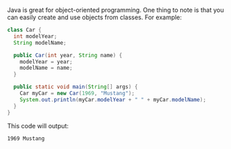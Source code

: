 Java is great for object-oriented programming. One thing to note is that you can easily create and use objects from
classes. For example:

```java
class Car {
  int modelYear;
  String modelName;

  public Car(int year, String name) {
    modelYear = year;
    modelName = name;
  }

  public static void main(String[] args) {
    Car myCar = new Car(1969, "Mustang");
    System.out.println(myCar.modelYear + " " + myCar.modelName);
  }
}
```

This code will output:

```
1969 Mustang
```

